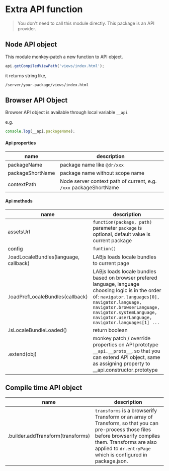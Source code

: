 Extra API function
=============

> You don't need to call this module directly.
This package is an API provider.


Node API object
--------
This module monkey-patch a new function to API object.

```javascript
api.getCompiledViewPath('views/index.html');
```

it returns string like,

```
/server/your-package/views/index.html
```

Browser API Object
---------

Browser API object is available through local variable `__api`

e.g.

```javascript
console.log(__api.packageName);
```

#### Api properties
| name | description
| -- | --
| packageName | package name like `@dr/xxx`
| packageShortName | package name without scope name
| contextPath | Node server context path of current, e.g. `/xxx` packageShortName

#### Api methods
| name | description
| -- | --
| assetsUrl | `function(package, path)` parameter `package` is optional, default value is current package
| config | `funtion()`
| .loadLocaleBundles(language, callback) | LABjs loads locale bundles to current page
| .loadPrefLocaleBundles(callback) | LABjs loads locale bundles based on browser prefered language, language choosing logic is in the order of: `navigator.languages[0], navigator.language, navigator.browserLanguage, navigator.systemLanguage, navigator.userLanguage, navigator.languages[1] ...`
| .isLocaleBundleLoaded() | return boolean
| .extend(obj) | monkey patch / override properties on API prototype `__api.__proto__`, so that you can extend API object, same as assigning property to __api.constructor.prototype

Compile time API object
------------
| name | description
| -- | --
| .builder.addTransform(transforms) | `transforms` is a browserify Transform or an array of Transform, so that you can pre-process those files before browserify compiles them. Transforms are also applied to `dr.entryPage` which is configured in package.json.
